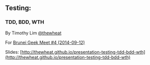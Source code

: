 ## Testing:
### TDD, BDD, WTH

By Timothy Lim
[@thewheat](http://twitter.com/thewheat)

For [Brunei Geek Meet #4 (2014-09-12)](http://www.meetup.com/BruneiGeekMeet/events/205113332/)
 
Slides: [http://thewheat.github.io/presentation-testing-tdd-bdd-wth](http://thewheat.github.io/presentation-testing-tdd-bdd-wth)

